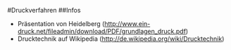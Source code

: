 #Druckverfahren
##Infos
 - Präsentation von Heidelberg (http://www.ein-druck.net/fileadmin/download/PDF/grundlagen_druck.pdf)
 - Drucktechnik auf Wikipedia (http://de.wikipedia.org/wiki/Drucktechnik)
